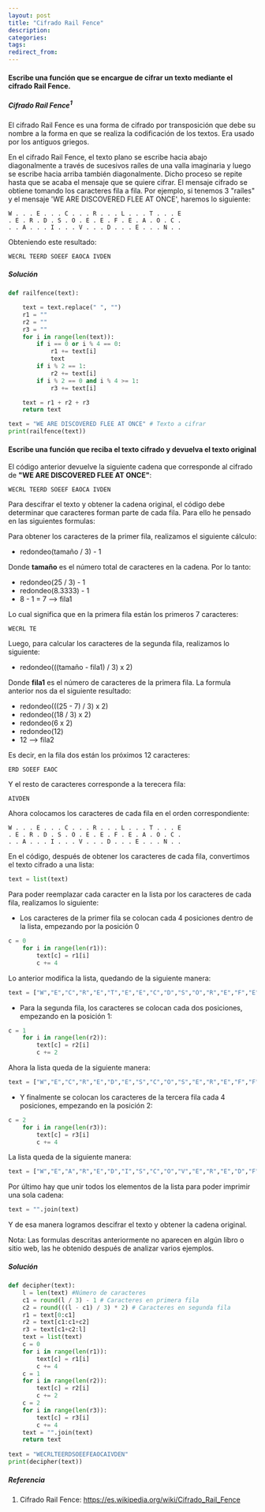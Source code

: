 ```yaml
---
layout: post
title: "Cifrado Rail Fence"
description:
categories:
tags:
redirect_from:
---
```


#### Escribe una función que se encargue de cifrar un texto mediante el cifrado Rail Fence.

##### Cifrado Rail Fence<sup>1</sup>
El cifrado Rail Fence es una forma de cifrado por transposición que debe su nombre a la forma en que se realiza la codificación de los textos. Era usado por los antiguos griegos.

En el cifrado Rail Fence, el texto plano se escribe hacia abajo diagonalmente a través de sucesivos raíles de una valla imaginaria y luego se escribe hacia arriba también diagonalmente. Dicho proceso se repite hasta que se acaba el mensaje que se quiere cifrar. El mensaje cifrado se obtiene tomando los caracteres fila a fila. Por ejemplo, si tenemos 3 "raíles" y el mensaje 'WE ARE DISCOVERED FLEE AT ONCE', haremos lo siguiente:

```
W . . . E . . . C . . . R . . . L . . . T . . . E
. E . R . D . S . O . E . E . F . E . A . O . C .
. . A . . . I . . . V . . . D . . . E . . . N . .
```

Obteniendo este resultado:

```
WECRL TEERD SOEEF EAOCA IVDEN
```

##### Solución

```python
def railfence(text):

    text = text.replace(" ", "")
    r1 = ""
    r2 = ""
    r3 = ""
    for i in range(len(text)):
        if i == 0 or i % 4 == 0:
            r1 += text[i]
            text
        if i % 2 == 1:
            r2 += text[i]
        if i % 2 == 0 and i % 4 >= 1:
            r3 += text[i]

    text = r1 + r2 + r3
    return text

text = "WE ARE DISCOVERED FLEE AT ONCE" # Texto a cifrar
print(railfence(text))
```

#### Escribe una función que reciba el texto cifrado y devuelva el texto original

El código anterior devuelve la siguiente cadena que corresponde al cifrado de <b>"WE ARE DISCOVERED FLEE AT ONCE"</b>:

```
WECRL TEERD SOEEF EAOCA IVDEN
```

Para descifrar el texto y obtener la cadena original, el código debe determinar que caracteres forman parte de cada fila. Para ello he pensado en las siguientes formulas:

Para obtener los caracteres de la primer fila, realizamos el siguiente cálculo:

- redondeo(tamaño / 3) - 1

Donde <b>tamaño</b> es el número total de caracteres en la cadena. Por lo tanto:

- redondeo(25 / 3) - 1
- redondeo(8.3333) - 1
- 8 - 1 = 7 --> fila1

Lo cual significa que en la primera fila están los primeros 7 caracteres:

```
WECRL TE
```

Luego, para calcular los caracteres de la segunda fila, realizamos lo siguiente:

- redondeo(((tamaño - fila1) / 3) x 2)

Donde <b>fila1</b> es el número de caracteres de la primera fila. La formula anterior nos da el siguiente resultado:

- redondeo(((25 - 7) / 3) x 2)
- redondeo((18 / 3) x 2)
- redondeo(6 x 2)
- redondeo(12)
- 12 --> fila2

Es decir, en la fila dos están los próximos 12 caracteres:

```
ERD SOEEF EAOC
```

Y el resto de caracteres corresponde a la terecera fila:

```
AIVDEN
```

Ahora colocamos los caracteres de cada fila en el orden correspondiente:

```
W . . . E . . . C . . . R . . . L . . . T . . . E
. E . R . D . S . O . E . E . F . E . A . O . C .
. . A . . . I . . . V . . . D . . . E . . . N . .
```

En el código, después de obtener los caracteres de cada fila, convertimos el texto cifrado a una lista:

```python
text = list(text)
```

Para poder reemplazar cada caracter en la lista por los caracteres de cada fila, realizamos lo siguiente:

- Los caracteres de la primer fila se colocan cada 4 posiciones dentro de la lista, empezando por la posición 0

```python
c = 0
    for i in range(len(r1)):
        text[c] = r1[i]
        c += 4
```

Lo anterior modifica la lista, quedando de la siguiente manera:

```python
text = ["W","E","C","R","E","T","E","E","C","D","S","O","R","E","F","E","L","O","C","A","T","V","D","E","E"]
```

- Para la segunda fila, los caracteres se colocan cada dos posiciones, empezando en la posición 1:

```python
c = 1
    for i in range(len(r2)):
        text[c] = r2[i]
        c += 2
```

Ahora la lista queda de la siguiente manera:

```python
text = ["W","E","C","R","E","D","E","S","C","O","S","E","R","E","F","F","L","E","C","A","T","O","D","C","E"]
```

- Y finalmente se colocan los caracteres de la tercera fila cada 4 posiciones, empezando en la posición 2:

```python
c = 2
    for i in range(len(r3)):
        text[c] = r3[i]
        c += 4
```

La lista queda de la siguiente manera:

```python
text = ["W","E","A","R","E","D","I","S","C","O","V","E","R","E","D","F","L","E","E","A","T","O","N","C","E"]
```

Por último hay que unir todos los elementos de la lista para poder imprimir una sola cadena:

```python
text = "".join(text)
```

Y de esa manera logramos descifrar el texto y obtener la cadena original.

Nota: Las formulas descritas anteriormente no aparecen en algún libro o sitio web, las he obtenido después de analizar varios ejemplos.

##### Solución

```python
def decipher(text):
    l = len(text) #Número de caracteres
    c1 = round(l / 3) - 1 # Caracteres en primera fila
    c2 = round(((l - c1) / 3) * 2) # Caracteres en segunda fila
    r1 = text[0:c1]
    r2 = text[c1:c1+c2]
    r3 = text[c1+c2:l]
    text = list(text)
    c = 0
    for i in range(len(r1)):
        text[c] = r1[i]
        c += 4
    c = 1
    for i in range(len(r2)):
        text[c] = r2[i]
        c += 2
    c = 2
    for i in range(len(r3)):
        text[c] = r3[i]
        c += 4
    text = "".join(text)
    return text
    
text = "WECRLTEERDSOEEFEAOCAIVDEN"
print(decipher(text))
```

##### Referencia
<ol>
  <li>Cifrado Rail Fence: <a href="https://es.wikipedia.org/wiki/Cifrado_Rail_Fence">https://es.wikipedia.org/wiki/Cifrado_Rail_Fence</a></li>
</ol>
